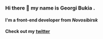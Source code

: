 ### Hi there 👋 my name is **Georgi Bukia** .
#### I'm a front-end developer from *Novosibirsk*
#### Check out my [twitter](https://twitter.com/Bukija)
